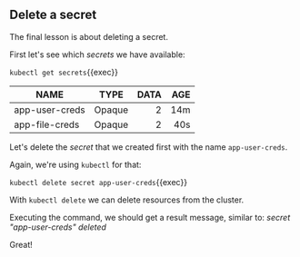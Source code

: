 
## Delete a secret

The final lesson is about deleting a secret. 

First let's see which *secrets* we have available:

`kubectl get secrets`{{exec}}

| NAME            |     TYPE    | DATA  |  AGE  | 
| --------------- |:-----------:| -----:| -----:|
| app-user-creds  |  Opaque     |  2    | 14m   |
| app-file-creds  |  Opaque     |  2    | 40s   |


Let's delete the *secret* that we created first with the name `app-user-creds`.

Again, we're using `kubectl` for that:

`kubectl delete secret app-user-creds`{{exec}}

With `kubectl delete` we can delete resources from the cluster. 

Executing the command, we should get a result message, similar to: *secret "app-user-creds" deleted*

Great!